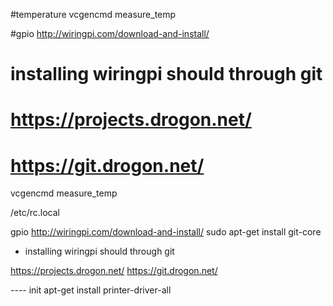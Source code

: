 
#temperature
vcgencmd measure_temp

#gpio
http://wiringpi.com/download-and-install/

# installing wiringpi should through git
# https://projects.drogon.net/
# https://git.drogon.net/




vcgencmd measure_temp


/etc/rc.local


gpio
http://wiringpi.com/download-and-install/
sudo apt-get install git-core

- installing wiringpi should through git 

https://projects.drogon.net/
https://git.drogon.net/


---- init
apt-get install printer-driver-all
